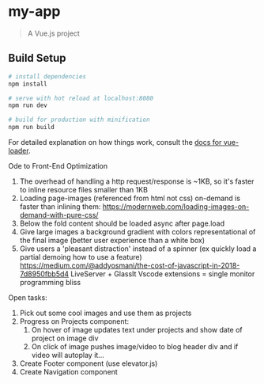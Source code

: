 # my-app

> A Vue.js project

## Build Setup

``` bash
# install dependencies
npm install

# serve with hot reload at localhost:8080
npm run dev

# build for production with minification
npm run build
```

For detailed explanation on how things work, consult the [docs for vue-loader](http://vuejs.github.io/vue-loader).

Ode to Front-End Optimization 
1. The overhead of handling a http request/response is ~1KB, so it's faster to inline resource files smaller than 1KB
2. Loading page-images (referenced from html not css) on-demand is faster than inlining them: https://modernweb.com/loading-images-on-demand-with-pure-css/ 
3. Below the fold content should be loaded async after page.load 
5. Give large images a background gradient with colors representational of the final image (better user experience than a white box)
6. Give users a 'pleasant distraction' instead of a spinner (ex quickly load a partial demoing how to use a feature)
https://medium.com/@addyosmani/the-cost-of-javascript-in-2018-7d8950fbb5d4
LiveServer + GlassIt Vscode extensions = single monitor programming bliss

Open tasks:
1. Pick out some cool images and use them as projects
2. Progress on Projects component:
    1. On hover of image updates text under projects and show date of project on image div
    2. On click of image pushes image/video to blog header div and if video will autoplay it...
5. Create Footer component (use elevator.js)
6. Create Navigation component 
